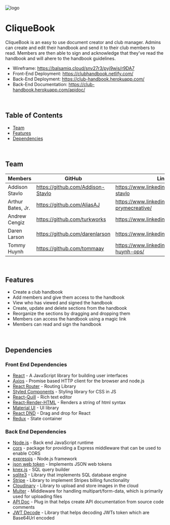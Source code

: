 ![logo](https://raw.githubusercontent.com/Lambda-School-Labs/labs10-club-handbook/master/client/src/logos/Cliquebook_combo.png)


# CliqueBook

CliqueBook is an easy to use document creator and club manager. Admins can create and edit their handbook and send it to their club members to read. Members are then able to sign and acknowledge that they've read the handbook and will ahere to the handbook guidelines.

- Wireframe: https://balsamiq.cloud/snv27r3/pyj9wis/r9DA7
- Front-End Deployment: https://clubhandbook.netlify.com/
- Back-End Deployment: https://club-handbook.herokuapp.com/
- Back-End Documentation: https://club-handbook.herokuapp.com/apidoc/
<br>

## Table of Contents
- [Team](#team)
- [Features](#features)
- [Dependencies](#dependencies)
<br>

## Team

| Members         |      GitHub   |  LinkedIn |
|-----------------|-------------  |------|
| Addison Stavlo | https://github.com/Addison-Stavlo | https://www.linkedin.com/in/addison-stavlo |
| Arthur Bates, Jr. | https://github.com/AliasAJ    | https://www.linkedin.com/in/abates-prymecreative/ |
| Andrew Cengiz | https://github.com/turkworks | https://www.linkedin.com/in/andrewcengiz/ |
| Daren Larson | https://github.com/darenlarson  | https://www.linkedin.com/in/daren-larson |
| Tommy Huynh | https://github.com/tommaay | https://www.linkedin.com/in/tommy-huynh-ops/ |
<br>

## Features 

- Create a club handbook
- Add members and give them access to the handbook
- View who has viewed and signed the handbook
- Create, update and delete sections from the handbook
- Reorganize the sections by dragging and dropping them
- Members can access the handbook using a magic link
- Members can read and sign the handbook
<br>

## Dependencies

### Front End Dependencies

- [React](https://reactjs.org/) - A JavaScript library for building user interfaces
- [Axios](https://www.npmjs.com/package/axios) - Promise based HTTP client for the browser and node.js
- [React Router](https://reacttraining.com/react-router/web/guides/quick-start) - Routing Library
- [Styled Components](https://www.styled-components.com/) - Styling library for CSS in JS
- [React-Quill](https://quilljs.com/) - Rich text editor
- [React-Render-HTML](https://www.npmjs.com/package/react-render-html) - Renders a string of html syntax
- [Material UI](https://material-ui.com/) - UI library
- [React DND](https://www.npmjs.com/package/react-dnd) - Drag and drop for React
- [Redux](https://redux.js.org/) - State container

### Back End Dependencies

- [Node.js](https://nodejs.org/) - Back end JavaScript runtime
- [cors](https://www.npmjs.com/package/cors) - package for providing a Express middleware that can be used to enable CORS
- [expressjs](https://expressjs.com/) - Node.js framework
- [json web token](https://www.npmjs.com/package/jsonwebtoken) - Implements JSON web tokens
- [knex.js](https://knexjs.org/) - SQL query builder
- [sqlite3](https://www.sqlite.org/index.html) - Library that implements SQL database engine
- [Stripe](https://stripe.com/docs) - Library to implement Stripes billing functionality
- [Cloudinary](https://www.npmjs.com/package/cloudinary) - Library to upload and store images in the cloud
- [Multer](https://www.npmjs.com/package/multer) - Middleware for handling multipart/form-data, which is primarily used for uploading files
- [API Doc](https://www.npmjs.com/package/apidoc) - Plug in that helps create API documentation from source code comments
- [JWT Decode](https://www.npmjs.com/package/jwt-decode) - Library that helps decoding JWTs token which are Base64Url encoded

